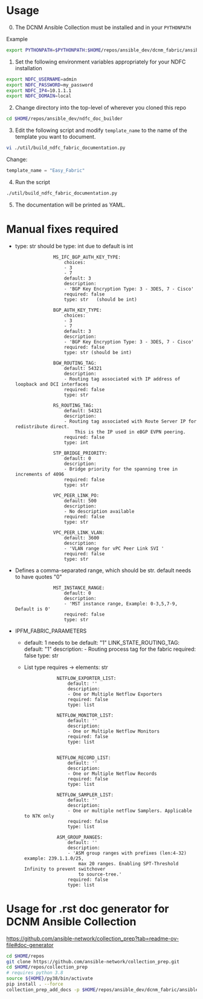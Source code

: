 # Usage

0. The DCNM Ansible Collection must be installed and in your ``PYTHONPATH``

Example

```bash
export PYTHONPATH=$PYTHONPATH:$HOME/repos/ansible_dev/dcnm_fabric/ansible_collections/cisco/dcnm
```

1. Set the following environment variables appropriately for your NDFC installation

```bash
export NDFC_USERNAME=admin
export NDFC_PASSWORD=my_password
export NDFC_IP4=10.1.1.1
export NDFC_DOMAIN=local
```

2. Change directory into the top-level of wherever you cloned this repo

```bash
cd $HOME/repos/ansible_dev/ndfc_doc_builder
```

3. Edit the following script and modify ``template_name`` to the name of the template you want to document.

```bash
vi ./util/build_ndfc_fabric_documentation.py
```

Change:

```python
template_name = "Easy_Fabric"
```

4. Run the script

```bash
./util/build_ndfc_fabric_documentation.py
```

5. The documentation will be printed as YAML.

# Manual fixes required

- type: str should be type: int due to default is int

                    MS_IFC_BGP_AUTH_KEY_TYPE:
                        choices:
                        - 3
                        - 7
                        default: 3
                        description:
                        - 'BGP Key Encryption Type: 3 - 3DES, 7 - Cisco'
                        required: false
                        type: str   (should be int)

                    BGP_AUTH_KEY_TYPE:
                        choices:
                        - 3
                        - 7
                        default: 3
                        description:
                        - 'BGP Key Encryption Type: 3 - 3DES, 7 - Cisco'
                        required: false
                        type: str (should be int)

                    BGW_ROUTING_TAG:
                        default: 54321
                        description:
                        - Routing tag associated with IP address of loopback and DCI interfaces
                        required: false
                        type: str

                    RS_ROUTING_TAG:
                        default: 54321
                        description:
                        - Routing tag associated with Route Server IP for redistribute direct.
                            This is the IP used in eBGP EVPN peering.
                        required: false
                        type: int

                    STP_BRIDGE_PRIORITY:
                        default: 0
                        description:
                        - Bridge priority for the spanning tree in increments of 4096
                        required: false
                        type: str

                    VPC_PEER_LINK_PO:
                        default: 500
                        description:
                        - No description available
                        required: false
                        type: str

                    VPC_PEER_LINK_VLAN:
                        default: 3600
                        description:
                        - 'VLAN range for vPC Peer Link SVI '
                        required: false
                        type: str

- Defines a comma-separated range, which should be str.  default needs to have quotes "0"

                    MST_INSTANCE_RANGE:
                        default: 0
                        description:
                        - 'MST instance range, Example: 0-3,5,7-9, Default is 0'
                        required: false
                        type: str

- IPFM_FABRIC_PARAMETERS

  - default: 1 needs to be default: "1"
                    LINK_STATE_ROUTING_TAG:
                        default: "1"
                        description:
                        - Routing process tag for the fabric
                        required: false
                        type: str

  - List type requires -> elements: str

                    NETFLOW_EXPORTER_LIST:
                        default: ''
                        description:
                        - One or Multiple Netflow Exporters
                        required: false
                        type: list

                    NETFLOW_MONITOR_LIST:
                        default: ''
                        description:
                        - One or Multiple Netflow Monitors
                        required: false
                        type: list


                    NETFLOW_RECORD_LIST:
                        default: ''
                        description:
                        - One or Multiple Netflow Records
                        required: false
                        type: list

                    NETFLOW_SAMPLER_LIST:
                        default: ''
                        description:
                        - One or multiple netflow Samplers. Applicable to N7K only
                        required: false
                        type: list

                    ASM_GROUP_RANGES:
                        default: ''
                        description:
                        - 'ASM group ranges with prefixes (len:4-32) example: 239.1.1.0/25,
                            max 20 ranges. Enabling SPT-Threshold Infinity to prevent switchover
                            to source-tree.'
                        required: false
                        type: list


# Usage for .rst doc generator for DCNM Ansible Collection

https://github.com/ansible-network/collection_prep?tab=readme-ov-file#doc-generator

```bash
cd $HOME/repos
git clone https://github.com/ansible-network/collection_prep.git
cd $HOME/repos/collection_prep
# requires python 3.8
source ${HOME}/py38/bin/activate
pip install . --force
collection_prep_add_docs -p $HOME/repos/ansible_dev/dcnm_fabric/ansible_collections/cisco/dcnm
```

